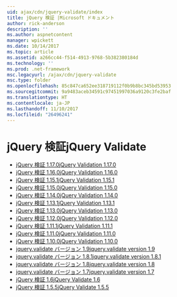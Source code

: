 ```yaml
---
uid: ajax/cdn/jquery-validate/index
title: jQuery 検証 |Microsoft ドキュメント
author: rick-anderson
description: ''
ms.author: aspnetcontent
manager: wpickett
ms.date: 10/14/2017
ms.topic: article
ms.assetid: a266cc44-f514-4913-9768-5b382380184d
ms.technology: ''
ms.prod: .net-framework
msc.legacyurl: /ajax/cdn/jquery-validate
msc.type: folder
ms.openlocfilehash: 85c847ca652ee318719112f0b9b8bc345bd53953
ms.sourcegitcommit: 9a9483aceb34591c97451997036a9120c3fe2baf
ms.translationtype: HT
ms.contentlocale: ja-JP
ms.lasthandoff: 11/10/2017
ms.locfileid: "26496241"
---
```

<a name="jquery-validate"></a><span data-ttu-id="7ebfe-102">jQuery 検証</span><span class="sxs-lookup"><span data-stu-id="7ebfe-102">jQuery Validate</span></span>
====================
- [<span data-ttu-id="7ebfe-103">jQuery 検証 1.17.0</span><span class="sxs-lookup"><span data-stu-id="7ebfe-103">jQuery Validation 1.17.0</span></span>](cdnjqueryvalidate1170.md)
- [<span data-ttu-id="7ebfe-104">jQuery 検証 1.16.0</span><span class="sxs-lookup"><span data-stu-id="7ebfe-104">jQuery Validation 1.16.0</span></span>](cdnjqueryvalidate1160.md)
- [<span data-ttu-id="7ebfe-105">jQuery 検証 1.15.1</span><span class="sxs-lookup"><span data-stu-id="7ebfe-105">jQuery Validation 1.15.1</span></span>](cdnjqueryvalidate1151.md)
- [<span data-ttu-id="7ebfe-106">jQuery 検証 1.15.0</span><span class="sxs-lookup"><span data-stu-id="7ebfe-106">jQuery Validation 1.15.0</span></span>](cdnjqueryvalidate1150.md)
- [<span data-ttu-id="7ebfe-107">jQuery 検証 1.14.0</span><span class="sxs-lookup"><span data-stu-id="7ebfe-107">jQuery Validation 1.14.0</span></span>](cdnjqueryvalidate1140.md)
- [<span data-ttu-id="7ebfe-108">jQuery 検証 1.13.1</span><span class="sxs-lookup"><span data-stu-id="7ebfe-108">jQuery Validation 1.13.1</span></span>](cdnjqueryvalidate1131.md)
- [<span data-ttu-id="7ebfe-109">jQuery 検証 1.13.0</span><span class="sxs-lookup"><span data-stu-id="7ebfe-109">jQuery Validation 1.13.0</span></span>](cdnjqueryvalidate1130.md)
- [<span data-ttu-id="7ebfe-110">jQuery 検証 1.12.0</span><span class="sxs-lookup"><span data-stu-id="7ebfe-110">jQuery Validation 1.12.0</span></span>](cdnjqueryvalidate1120.md)
- [<span data-ttu-id="7ebfe-111">jQuery 検証 1.11.1</span><span class="sxs-lookup"><span data-stu-id="7ebfe-111">jQuery Validation 1.11.1</span></span>](cdnjqueryvalidate1111.md)
- [<span data-ttu-id="7ebfe-112">jQuery 検証 1.11.0</span><span class="sxs-lookup"><span data-stu-id="7ebfe-112">jQuery Validation 1.11.0</span></span>](cdnjqueryvalidate111.md)
- [<span data-ttu-id="7ebfe-113">jQuery 検証 1.10.0</span><span class="sxs-lookup"><span data-stu-id="7ebfe-113">jQuery Validation 1.10.0</span></span>](cdnjqueryvalidate110.md)
- [<span data-ttu-id="7ebfe-114">jquery.validate バージョン 1.9</span><span class="sxs-lookup"><span data-stu-id="7ebfe-114">jquery.validate version 1.9</span></span>](cdnjqueryvalidate19.md)
- [<span data-ttu-id="7ebfe-115">jquery.validate バージョン 1.8.1</span><span class="sxs-lookup"><span data-stu-id="7ebfe-115">jquery.validate version 1.8.1</span></span>](cdnjqueryvalidate181.md)
- [<span data-ttu-id="7ebfe-116">jquery.validate バージョン 1.8</span><span class="sxs-lookup"><span data-stu-id="7ebfe-116">jquery.validate version 1.8</span></span>](cdnjqueryvalidate18.md)
- [<span data-ttu-id="7ebfe-117">jquery.validate バージョン 1.7</span><span class="sxs-lookup"><span data-stu-id="7ebfe-117">jquery.validate version 1.7</span></span>](cdnjqueryvalidate17.md)
- [<span data-ttu-id="7ebfe-118">jQuery 検証 1.6</span><span class="sxs-lookup"><span data-stu-id="7ebfe-118">jQuery Validate 1.6</span></span>](cdnjqueryvalidate16.md)
- [<span data-ttu-id="7ebfe-119">jQuery 検証 1.5.5</span><span class="sxs-lookup"><span data-stu-id="7ebfe-119">jQuery Validate 1.5.5</span></span>](cdnjqueryvalidate155.md)
